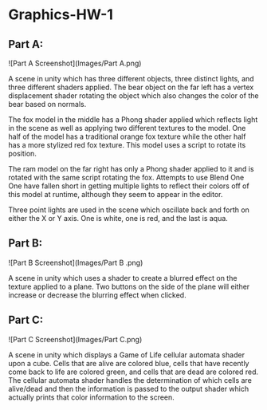 # Graphics-HW-1

## Part A:

![Part A Screenshot](Images/Part A.png)

A scene in unity which has three different objects, three distinct lights, and three different shaders applied. The bear object on the far left has a vertex displacement shader rotating the object which also changes the color of the bear based on normals.  

The fox model in the middle has a Phong shader applied which reflects light in the scene as well as applying two different textures to the model. One half of the model has a traditional orange fox texture while the other half has a more stylized red fox texture. This model uses a script to rotate its position. 

The ram model on the far right has only a Phong shader applied to it and is rotated with the same script rotating the fox. Attempts to use Blend One One have fallen short in getting multiple lights to reflect their colors off of this model at runtime, although they seem to appear in the editor. 

Three point lights are used in the scene which oscillate back and forth on either the X or Y axis. One is white, one is red, and the last is aqua.

## Part B:

![Part B Screenshot](Images/Part B .png)

A scene in unity which uses a shader to create a blurred effect on the texture applied to a plane. Two buttons on the side of the plane will either increase or decrease the blurring effect when clicked. 

## Part C:

![Part C Screenshot](Images/Part C.png)

A scene in unity which displays a Game of Life cellular automata shader upon a cube. Cells that are alive are colored blue, cells that have recently come back to life are colored green, and cells that are dead are colored red. The cellular automata shader handles the determination of which cells are alive/dead and then the information is passed to the output shader which actually prints that color information to the screen. 
